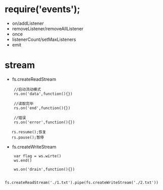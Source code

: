 # require('events');
- on/addListener
- removeListener/removeAllListener
- once
- listenerCount/setMaxListeners
- emit
# stream
- fs.createReadStream
```
    //启动流动模式
    rs.on('data',function(){})
```

```
    //读取完毕
    rs.on('end',function(){})
```

```
    //错误
    rs.on('error',function(){})
```

```
   rs.resume();恢复
   rs.pause();暂停
```
- fs.createWriteStream
```
    var flag = ws.wirte()
    ws.end()
```
```
    ws.on('drain',function(){})
```
```
    fs.createReadStream('./1.txt').pipe(fs.createWriteStream('./2.txt'))
```


    